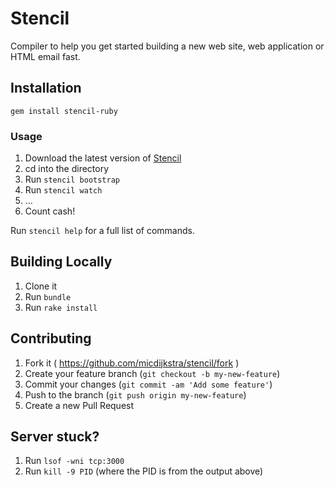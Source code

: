 # Stencil

Compiler to help you get started building a new web site, web application or HTML email fast.

## Installation

```
gem install stencil-ruby
```

### Usage

1. Download the latest version of [Stencil](https://github.com/micdijkstra/stencil)
2. cd into the directory
3. Run `stencil bootstrap`
4. Run `stencil watch`
5. …
6. Count cash!

Run `stencil help` for a full list of commands.

## Building Locally

1. Clone it
2. Run `bundle`
3. Run `rake install`

## Contributing

1. Fork it ( https://github.com/micdijkstra/stencil/fork )
2. Create your feature branch (`git checkout -b my-new-feature`)
3. Commit your changes (`git commit -am 'Add some feature'`)
4. Push to the branch (`git push origin my-new-feature`)
5. Create a new Pull Request

## Server stuck?

1. Run `lsof -wni tcp:3000`
2. Run `kill -9 PID` (where the PID is from the output above)
